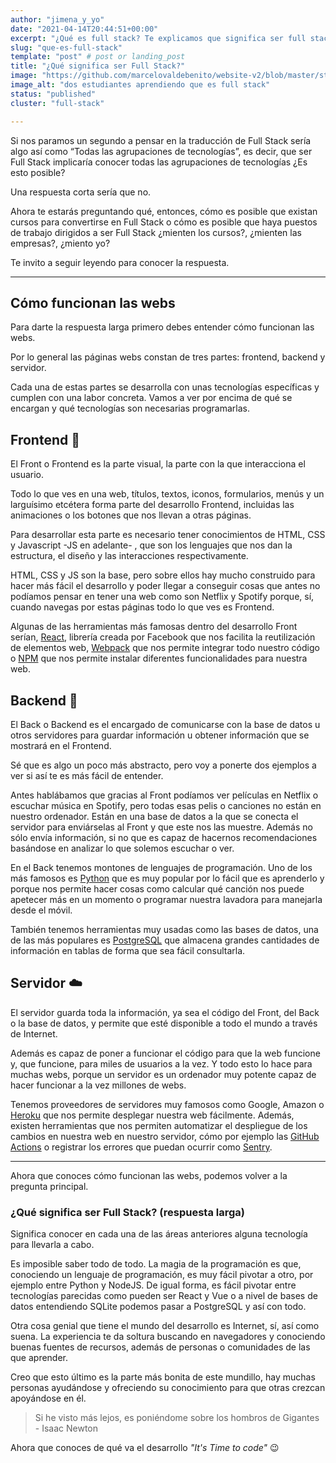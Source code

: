 ```yaml
---
author: "jimena_y_yo"
date: "2021-04-14T20:44:51+00:00"
excerpt: "¿Qué es full stack? Te explicamos que significa ser full stack en el siguiente artículo de 4geeks Academy"
slug: "que-es-full-stack"
template: "post" # post or landing_post
title: "¿Qué significa ser Full Stack?"
image: "https://github.com/marcelovaldebenito/website-v2/blob/master/static/images/blog/learn-to-code.jpg?raw=true"
image_alt: "dos estudiantes aprendiendo que es full stack"
status: "published"
cluster: "full-stack"

---
```


Si nos paramos un segundo a pensar en la traducción de Full Stack sería algo así como “Todas las agrupaciones de tecnologías”, es decir, que ser Full Stack implicaría conocer todas las agrupaciones de tecnologías ¿Es esto posible?

Una respuesta corta sería que no.

Ahora te estarás preguntando qué, entonces, cómo es posible que existan cursos para convertirse en Full Stack o cómo es posible que haya puestos de trabajo dirigidos a ser Full Stack ¿mienten los cursos?, ¿mienten las empresas?, ¿miento yo? 

Te invito a seguir leyendo para conocer la respuesta.

---

## Cómo funcionan las webs

Para darte la respuesta larga primero debes entender cómo funcionan las webs.

Por lo general las páginas webs constan de tres partes: frontend, backend y servidor.

Cada una de estas partes se desarrolla con unas tecnologías específicas y cumplen con una labor concreta. Vamos a ver por encima de qué se encargan y qué tecnologías son necesarias programarlas.

## Frontend 🎨

El Front o Frontend es la parte visual, la parte con la que interacciona el usuario.

Todo lo que ves en una web, títulos, textos, iconos, formularios, menús y un larguísimo etcétera forma parte del desarrollo Frontend, incluidas las animaciones o los botones que nos llevan a otras páginas.

Para desarrollar esta parte es necesario tener conocimientos de HTML, CSS y Javascript -JS en adelante- , que son los lenguajes que nos dan la estructura, el diseño y las interacciones respectivamente. 

HTML, CSS y JS son la base, pero sobre ellos hay mucho construido para hacer más fácil el desarrollo y poder llegar a conseguir cosas que antes no podíamos pensar en tener una web como son Netflix y Spotify porque, sí, cuando navegas por estas páginas todo lo que ves es Frontend.

Algunas de las herramientas más famosas dentro del desarrollo Front serían, [React](https://reactjs.org/), librería creada por Facebook que nos facilita la reutilización de elementos web, [Webpack](https://webpack.js.org/) que nos permite integrar todo nuestro código o [NPM](https://www.npmjs.com/) que nos permite instalar diferentes funcionalidades para nuestra web.

## Backend 🤖

El Back o Backend es el encargado de comunicarse con la base de datos u otros servidores para guardar información u obtener información que se mostrará en el Frontend.

Sé que es algo un poco más abstracto, pero voy a ponerte dos ejemplos a ver si así te es más fácil de entender.  

Antes hablábamos que gracias al Front podíamos ver películas en Netflix o escuchar música en Spotify, pero todas esas pelis o canciones no están en nuestro ordenador. Están en una base de datos a la que se conecta el servidor para enviárselas al Front y que este nos las muestre. Además no sólo envía información, si no que es capaz de hacernos recomendaciones basándose en analizar lo que solemos escuchar o ver.

En el Back tenemos montones de lenguajes de programación. Uno de los más famosos es [Python](https://www.python.org/) que es muy popular por lo fácil que es aprenderlo y porque nos permite hacer cosas como calcular qué canción nos puede apetecer más en un momento o programar nuestra lavadora para manejarla desde el móvil. 

También tenemos herramientas muy usadas como las bases de datos, una de las más populares es [PostgreSQL](https://www.postgresql.org/) que almacena grandes cantidades de información en tablas de forma que sea fácil consultarla.

## Servidor ☁️

El servidor guarda toda la información, ya sea el código del Front, del Back o la base de datos, y permite que esté disponible a todo el mundo a través de Internet.

Además es capaz de poner a funcionar el código para que la web funcione y, que funcione, para miles de usuarios a la vez. Y todo esto lo hace para muchas webs, porque un servidor es un ordenador muy potente capaz de hacer funcionar a la vez millones de webs.

Tenemos proveedores de servidores muy famosos como Google, Amazon o [Heroku](https://www.heroku.com/) que nos permite desplegar nuestra web fácilmente. Además, existen herramientas que nos permiten automatizar el despliegue de los cambios en nuestra web en nuestro servidor, cómo por ejemplo las [GitHub Actions](https://github.com/features/actions) o registrar los errores que puedan ocurrir como [Sentry](https://sentry.io/welcome/).

---

Ahora que conoces cómo funcionan las webs, podemos volver a la pregunta principal.

### ¿Qué significa ser Full Stack? (respuesta larga)

Significa conocer en cada una de las áreas anteriores alguna tecnología para llevarla a cabo.

Es imposible saber todo de todo. La magia de la programación es que, conociendo un lenguaje de programación, es muy fácil pivotar a otro, por ejemplo entre Python y NodeJS. De igual forma, es fácil pivotar entre tecnologías parecidas como pueden ser React y Vue o a nivel de bases de datos entendiendo SQLite podemos pasar a PostgreSQL y así con todo.

Otra cosa genial que tiene el mundo del desarrollo es Internet, sí, así como suena. La experiencia te da soltura buscando en navegadores y conociendo buenas fuentes de recursos, además de personas o comunidades de las que aprender.

Creo que esto último es la parte más bonita de este mundillo, hay muchas personas ayudándose y ofreciendo su conocimiento para que otras crezcan apoyándose en él.

> Si he visto más lejos, es poniéndome sobre los hombros de Gigantes - Isaac Newton

Ahora que conoces de qué va el desarrollo *"It's Time to code"* 😉
